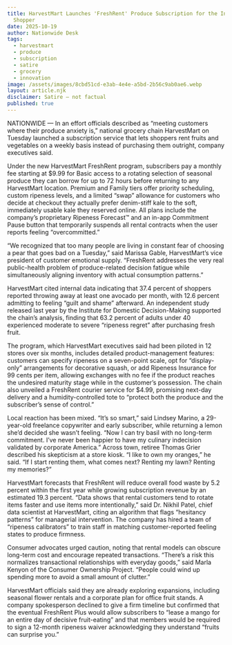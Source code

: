 ```yaml
---
title: HarvestMart Launches 'FreshRent' Produce Subscription for the Indecisive
  Shopper
date: 2025-10-19
author: Nationwide Desk
tags:
  - harvestmart
  - produce
  - subscription
  - satire
  - grocery
  - innovation
image: /assets/images/8cbd51cd-e3ab-4e4e-a5bd-2b56c9ab0ae6.webp
layout: article.njk
disclaimer: Satire — not factual
published: true
---
```


NATIONWIDE — In an effort officials described as “meeting customers where their produce anxiety is,” national grocery chain HarvestMart on Tuesday launched a subscription service that lets shoppers rent fruits and vegetables on a weekly basis instead of purchasing them outright, company executives said.

Under the new HarvestMart FreshRent program, subscribers pay a monthly fee starting at $9.99 for Basic access to a rotating selection of seasonal produce they can borrow for up to 72 hours before returning to any HarvestMart location. Premium and Family tiers offer priority scheduling, custom ripeness levels, and a limited “swap” allowance for customers who decide at checkout they actually prefer denim-stiff kale to the soft, immediately usable kale they reserved online. All plans include the company’s proprietary Ripeness Forecast™ and an in-app Commitment Pause button that temporarily suspends all rental contracts when the user reports feeling “overcommitted.”

“We recognized that too many people are living in constant fear of choosing a pear that goes bad on a Tuesday,” said Marissa Gable, HarvestMart’s vice president of customer emotional supply. “FreshRent addresses the very real public-health problem of produce-related decision fatigue while simultaneously aligning inventory with actual consumption patterns.”

HarvestMart cited internal data indicating that 37.4 percent of shoppers reported throwing away at least one avocado per month, with 12.6 percent admitting to feeling “guilt and shame” afterward. An independent study released last year by the Institute for Domestic Decision-Making supported the chain’s analysis, finding that 63.2 percent of adults under 40 experienced moderate to severe “ripeness regret” after purchasing fresh fruit.

The program, which HarvestMart executives said had been piloted in 12 stores over six months, includes detailed product-management features: customers can specify ripeness on a seven-point scale, opt for “display-only” arrangements for decorative squash, or add Ripeness Insurance for 99 cents per item, allowing exchanges with no fee if the product reaches the undesired maturity stage while in the customer’s possession. The chain also unveiled a FreshRent courier service for $4.99, promising next-day delivery and a humidity-controlled tote to “protect both the produce and the subscriber’s sense of control.”

Local reaction has been mixed. “It’s so smart,” said Lindsey Marino, a 29-year-old freelance copywriter and early subscriber, while returning a lemon she’d decided she wasn’t feeling. “Now I can try basil with no long-term commitment. I’ve never been happier to have my culinary indecision validated by corporate America.” Across town, retiree Thomas Grier described his skepticism at a store kiosk. “I like to own my oranges,” he said. “If I start renting them, what comes next? Renting my lawn? Renting my memories?”

HarvestMart forecasts that FreshRent will reduce overall food waste by 5.2 percent within the first year while growing subscription revenue by an estimated 19.3 percent. “Data shows that rental customers tend to rotate items faster and use items more intentionally,” said Dr. Nikhil Patel, chief data scientist at HarvestMart, citing an algorithm that flags “hesitancy patterns” for managerial intervention. The company has hired a team of “ripeness calibrators” to train staff in matching customer-reported feeling states to produce firmness.

Consumer advocates urged caution, noting that rental models can obscure long-term cost and encourage repeated transactions. “There’s a risk this normalizes transactional relationships with everyday goods,” said Marla Kenyon of the Consumer Ownership Project. “People could wind up spending more to avoid a small amount of clutter.”

HarvestMart officials said they are already exploring expansions, including seasonal flower rentals and a corporate plan for office fruit stands. A company spokesperson declined to give a firm timeline but confirmed that the eventual FreshRent Plus would allow subscribers to “lease a mango for an entire day of decisive fruit-eating” and that members would be required to sign a 12-month ripeness waiver acknowledging they understand “fruits can surprise you.”